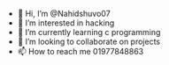 - 👋 Hi, I’m @Nahidshuvo07
- 👀 I’m interested in hacking 
- 🌱 I’m currently learning c programming 
- 💞️ I’m looking to collaborate on projects 
- 📫 How to reach me 01977848863

<!---
Nahidshuvo07/Nahidshuvo07 is a ✨ special ✨ repository because its `README.md` (this file) appears on your GitHub profile.
You can click the Preview link to take a look at your changes.
--->
